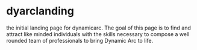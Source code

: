 # dyarclanding
the initial landing page for dynamicarc. The goal of this page is to find and attract like minded individuals with the skills necessary to compose
a well rounded team of professionals to bring Dynamic Arc to life. 
